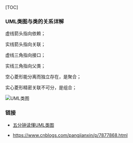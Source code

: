 [TOC]

### UML类图与类的关系详解

虚线箭头指向依赖；

实线箭头指向关联；

虚线三角指向接口；

实线三角指向父类；

空心菱形能分离而独立存在，是聚合；

实心菱形精密关联不可分，是组合；

![UML类图](http://r.photo.store.qq.com/psb?/V14L47VC0w3vOf/EAn7jARfXPjR*MXFMw8B.eXCYyrlKWrKY2Aj6FwtUTk!/r/dLYAAAAAAAAA)



### 链接

- [五分钟读懂UML类图](https://www.cnblogs.com/shindo/p/5579191.html)

- https://www.cnblogs.com/pangjianxin/p/7877868.html